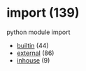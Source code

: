 # import (139)
python module import

+ [builtin](builtin/README.md) (44)
+ [external](external/README.md) (86)
+ [inhouse](inhouse/README.md) (9)
